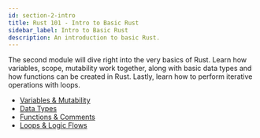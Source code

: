 ```yaml
---
id: section-2-intro
title: Rust 101 - Intro to Basic Rust
sidebar_label: Intro to Basic Rust
description: An introduction to basic Rust.
---
```


The second module will dive right into the very basics of Rust.  Learn how variables, scope, mutability work together, along with basic data types and how functions can be created in Rust.  Lastly, learn how to perform iterative operations with loops.

- [Variables & Mutability](./variables-mutability.md)
- [Data Types](./data-types.md)
- [Functions & Comments](./functions-comments.md)
- [Loops & Logic Flows](./loops.md)

